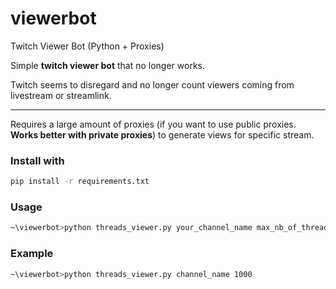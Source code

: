 # viewerbot
Twitch Viewer Bot (Python + Proxies)


Simple **twitch viewer bot** that no longer works.


Twitch seems to disregard and no longer count viewers coming from livestream or streamlink.


---

Requires a large amount of proxies (if you want to use public proxies. **Works better with private proxies**) to generate views for specific stream.


### Install with

```bash
pip install -r requirements.txt
```

### Usage
```bash
~\viewerbot>python threads_viewer.py your_channel_name max_nb_of_threads
```

### Example
```bash
~\viewerbot>python threads_viewer.py channel_name 1000
```
